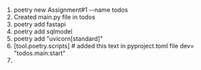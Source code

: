 1. poetry new Assignment#1 --name todos
2. Created main.py file in todos
3. poetry add fastapi
4. poetry add sqlmodel
5. poetry add  "uvicorn[standard]" 
6.  [tool.poetry.scripts]  # added this text in pyproject.toml file
    dev= "todos.main:start"
7. 